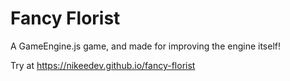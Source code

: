 # Fancy Florist

A GameEngine.js game, and made for improving the engine itself!

Try at https://nikeedev.github.io/fancy-florist

